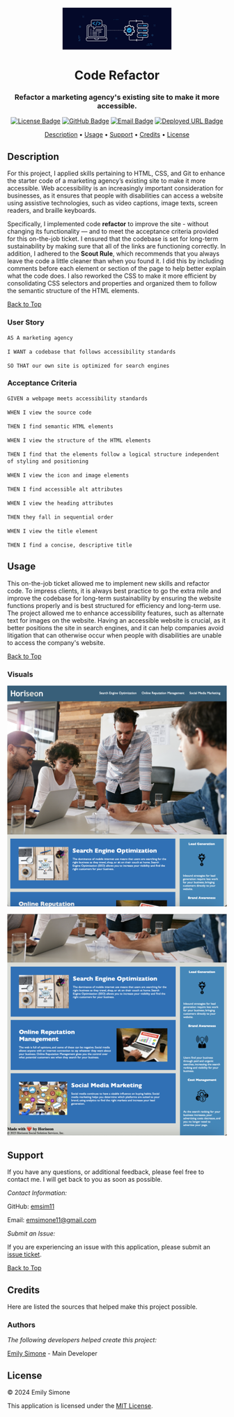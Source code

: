 <div align="center">

<a href="https://github.com/emsim11/Code-Refactor"><img src="./Assets/Repository Visuals/Code-Refactor-Logo.jpg" alt="Application Logo" width="250"></a>

# Code Refactor

<h3>Refactor a marketing agency's existing site to make it more accessible.</h3>

[![License Badge](https://img.shields.io/badge/License-MIT-pink?style=flat-square&labelColor=3A3B3C&color=F778A1&link=https%3A%2F%2Fchoosealicense.com%2Flicenses%2Fmit%2F)](https://choosealicense.com/licenses/mit/) [![GitHub Badge](https://img.shields.io/badge/GitHub-emsim11-blue?style=flat-square&logo=GitHub&labelColor=3A3B3C&color=78E1F7&link=https://github.com/emsim11)](https://github.com/emsim11) [![Email Badge](https://img.shields.io/badge/Gmail-Contact_Me-green?style=flat-square&logo=gmail&logoColor=FFFFFF&labelColor=3A3B3C&color=62F1CD)](mailto:emsimone11@gmail.com) [![Deployed URL Badge](https://img.shields.io/badge/Deployed_URL-Code_Refactor-purple?style=flat-square&labelColor=3A3B3C&color=E0ADF7&link=https://emsim11.github.io/Code-Refactor/)](https://emsim11.github.io/Code-Refactor/)

<p>
<a href="#description">Description</a> • 
<a href="#usage">Usage</a> • 
<a href="#support">Support</a> • 
<a href="#credits">Credits</a> • 
<a href="#license">License</a> </p>

</div>

## Description

For this project, I applied skills pertaining to HTML, CSS, and Git to enhance the starter code of a marketing agency’s existing site to make it more accessible. Web accessibility is an increasingly important consideration for businesses, as it ensures that people with disabilities can access a website using assistive technologies, such as video captions, image texts, screen readers, and braille keyboards.

Specifically, I implemented code **refactor** to improve the site - without changing its functionality &mdash; and to meet the acceptance criteria provided for this on-the-job ticket. I ensured that the codebase is set for long-term sustainability by making sure that all of the links are functioning correctly. In addition, I adhered to the **Scout Rule**, which recommends that you always leave the code a little cleaner than when you found it. I did this by including comments before each element or section of the page to help better explain what the code does. I also reworked the CSS to make it more efficient by consolidating CSS selectors and properties and organized them to follow the semantic structure of the HTML elements.

[Back to Top](#code-refactor)

### User Story

```
AS A marketing agency

I WANT a codebase that follows accessibility standards

SO THAT our own site is optimized for search engines
```

### Acceptance Criteria

```
GIVEN a webpage meets accessibility standards

WHEN I view the source code

THEN I find semantic HTML elements

WHEN I view the structure of the HTML elements

THEN I find that the elements follow a logical structure independent of styling and positioning

WHEN I view the icon and image elements

THEN I find accessible alt attributes

WHEN I view the heading attributes

THEN they fall in sequential order

WHEN I view the title element

THEN I find a concise, descriptive title
```

## Usage

This on-the-job ticket allowed me to implement new skills and refactor code. To impress clients, it is always best practice to go the extra mile and improve the codebase for long-term sustainability by ensuring the website functions properly and is best structured for efficiency and long-term use. The project allowed me to enhance accessibility features, such as alternate text for images on the website. Having an accessible website is crucial, as it better positions the site in search engines, and it can help companies avoid litigation that can otherwise occur when people with disabilities are unable to access the company's website.

[Back to Top](#code-refactor)

### Visuals

![Marketing Agency's Webpage Top Portion](./Assets/Repository%20Visuals/Webpage-Top-Portion.png)

![Marketing Agency's Webpage Bottom Portion](./Assets/Repository%20Visuals/Webpage-Bottom-Portion.png)

## Support

If you have any questions, or additional feedback, please feel free to contact me. I will get back to you as soon as possible.

*Contact Information:*

GitHub: [emsim11](https://github.com/emsim11)

Email: emsimone11@gmail.com

*Submit an Issue:*

If you are experiencing an issue with this application, please submit an [issue ticket](https://github.com/emsim11/Code-Refactor/issues).

[Back to Top](#code-refactor)

## Credits

Here are listed the sources that helped make this project possible.

### Authors

*The following developers helped create this project:*

[Emily Simone](https://github.com/emsim11) - Main Developer

## License

&copy; 2024 Emily Simone

This application is licensed under the [MIT License](./LICENSE).